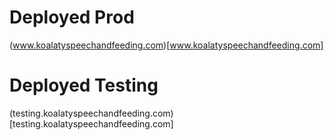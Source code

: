 # Deployed Prod
(www.koalatyspeechandfeeding.com)[www.koalatyspeechandfeeding.com]
# Deployed Testing
(testing.koalatyspeechandfeeding.com)[testing.koalatyspeechandfeeding.com]
